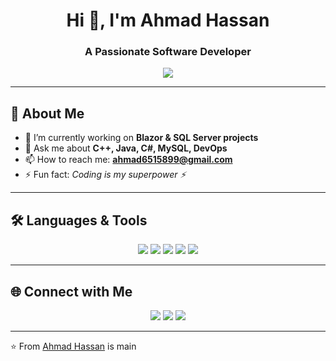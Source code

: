 
<h1 align="center">Hi 👋, I'm Ahmad Hassan</h1>
<h3 align="center">A Passionate Software Developer</h3>

<!-- Typing Effect -->
<p align="center">
  <a href="https://github.com/DenverCoder1/readme-typing-svg">
    <img src="https://readme-typing-svg.herokuapp.com?lines=Software+Developer;Full+Stack+Engineer;C%2B%2B+%7C+Java+%7C+C%23;MySQL+%7C+DevOps+Enthusiast&center=true&width=500&height=50">
  </a>
</p>

---

## 🚀 About Me  
- 🌱 I’m currently working on **Blazor & SQL Server projects**  
- 💬 Ask me about **C++, Java, C#, MySQL, DevOps**  
- 📫 How to reach me: **ahmad6515899@gmail.com**  
- ⚡ Fun fact: *Coding is my superpower ⚡*  

---

## 🛠️ Languages & Tools  
<p align="center">
  <img src="https://img.shields.io/badge/C++-00599C?style=for-the-badge&logo=c%2B%2B&logoColor=white"/>
  <img src="https://img.shields.io/badge/Java-ED8B00?style=for-the-badge&logo=java&logoColor=white"/>
  <img src="https://img.shields.io/badge/C%23-239120?style=for-the-badge&logo=c-sharp&logoColor=white"/>
  <img src="https://img.shields.io/badge/MySQL-4479A1?style=for-the-badge&logo=mysql&logoColor=white"/>
  <img src="https://img.shields.io/badge/DevOps-0A66C2?style=for-the-badge&logo=azure-devops&logoColor=white"/>
</p>

---

## 🌐 Connect with Me  
<p align="center">
  <a href="https://www.linkedin.com/in/ahmad-hassan-845097305"><img src="https://img.shields.io/badge/LinkedIn-blue?logo=linkedin&style=for-the-badge"></a>
  <a href="mailto:ahmad6515899@gmail.com"><img src="https://img.shields.io/badge/Gmail-red?logo=gmail&style=for-the-badge"></a>
  <a href="https://github.com/YourGitHubUsername"><img src="https://img.shields.io/badge/GitHub-black?logo=github&style=for-the-badge"></a>
</p>

---

⭐️ From [Ahmad Hassan](https://github.com/YourGitHubUsername) is main 
